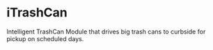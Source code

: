 # iTrashCan
Intelligent TrashCan Module that drives big trash cans to curbside for pickup on scheduled days.
